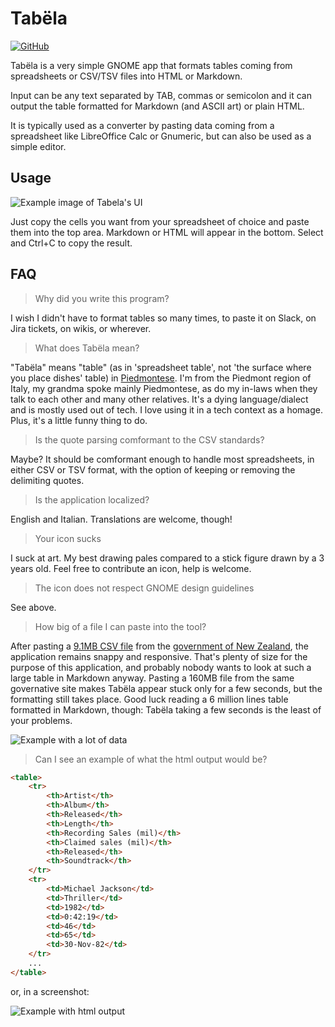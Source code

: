 # Tabëla

[<img src="https://img.shields.io/badge/Source_code-GitHub-BBAACC" alt="GitHub">](https://github.com/xanathar/tabela)

Tabëla is a very simple GNOME app that formats tables coming from spreadsheets or
CSV/TSV files into HTML or Markdown.

Input can be any text separated by TAB, commas or semicolon and it can
output the table formatted for Markdown (and ASCII art) or plain HTML.

It is typically used as a converter by pasting data coming from a spreadsheet like
LibreOffice Calc or Gnumeric, but can also be used as a simple editor.

## Usage

![Example image of Tabela's UI](https://raw.githubusercontent.com/xanathar/tabela/refs/heads/main/doc_assets/albums_md.png)

Just copy the cells you want from your spreadsheet of choice and paste them into the top area.
Markdown or HTML will appear in the bottom. Select and Ctrl+C to copy the result.

## FAQ

> Why did you write this program?

I wish I didn't have to format tables so many times, to paste it on Slack, on Jira tickets, on wikis, or
wherever.

> What does Tabëla mean?

"Tabëla" means "table" (as in 'spreadsheet table', not 'the surface where you place dishes' table) in
[Piedmontese](https://en.wikipedia.org/wiki/Piedmontese_language). I'm from the Piedmont region of Italy,
my grandma spoke mainly Piedmontese, as do my in-laws when they talk to each other and many other relatives.
It's a dying language/dialect and is mostly used out of tech. I love using it in a tech context as a homage.
Plus, it's a little funny thing to do.

> Is the quote parsing comformant to the CSV standards?

Maybe? It should be comformant enough to handle most spreadsheets, in either CSV or TSV format, with the option
of keeping or removing the delimiting quotes.

> Is the application localized?

English and Italian. Translations are welcome, though!

> Your icon sucks

I suck at art. My best drawing pales compared to a stick figure drawn by a 3 years old. Feel free to contribute
an icon, help is welcome.

> The icon does not respect GNOME design guidelines

See above.

> How big of a file I can paste into the tool?

After pasting a [9.1MB CSV file](https://www.stats.govt.nz/assets/Uploads/Effects-of-COVID-19-on-trade/Effects-of-COVID-19-on-trade-At-15-December-2021-provisional/Download-data/effects-of-covid-19-on-trade-at-15-december-2021-provisional.csv) from the [government of New Zealand](https://www.stats.govt.nz/large-datasets/csv-files-for-download/), the application remains snappy and responsive. That's plenty of size for the purpose of this application, and probably nobody wants to look at such a large table in Markdown anyway.
Pasting a 160MB file from the same governative site makes Tabëla appear stuck only for a few seconds, but the formatting still takes place. Good luck reading a 6 million lines table formatted in Markdown, though: Tabëla taking a few seconds is the least of your problems.

![Example with a lot of data](https://raw.githubusercontent.com/xanathar/tabela/refs/heads/main/doc_assets/large_file_md.png)

> Can I see an example of what the html output would be?

```html
<table>
	<tr>
		<th>Artist</th>
		<th>Album</th>
		<th>Released</th>
		<th>Length</th>
		<th>Recording Sales (mil)</th>
		<th>Claimed sales (mil)</th>
		<th>Released</th>
		<th>Soundtrack</th>
	</tr>
	<tr>
		<td>Michael Jackson</td>
		<td>Thriller</td>
		<td>1982</td>
		<td>0:42:19</td>
		<td>46</td>
		<td>65</td>
		<td>30-Nov-82</td>
	</tr>
    ...
</table>

```

or, in a screenshot:

![Example with html output](https://raw.githubusercontent.com/xanathar/tabela/refs/heads/main/doc_assets/albums_html.png)
